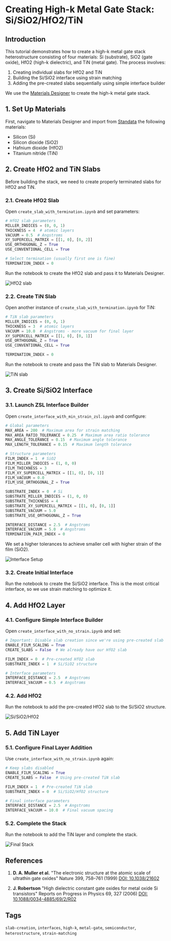 # Creating High-k Metal Gate Stack: Si/SiO2/HfO2/TiN

## Introduction

This tutorial demonstrates how to create a high-k metal gate stack heterostructure consisting of four materials: Si (substrate), SiO2 (gate oxide), HfO2 (high-k dielectric), and TiN (metal gate). The process involves:
1. Creating individual slabs for HfO2 and TiN
2. Building the Si/SiO2 interface using strain matching
3. Adding the pre-created slabs sequentially using simple interface builder

We use the [Materials Designer](../../../materials-designer/overview.md) to create the high-k metal gate stack.

## 1. Set Up Materials

First, navigate to Materials Designer and import from [Standata](../../../materials-designer/header-menu/input-output/standata-import.md) the following materials:
- Silicon (Si)
- Silicon dioxide (SiO2)
- Hafnium dioxide (HfO2)
- Titanium nitride (TiN)

## 2. Create HfO2 and TiN Slabs

Before building the stack, we need to create properly terminated slabs for HfO2 and TiN.

### 2.1. Create HfO2 Slab

Open `create_slab_with_termination.ipynb` and set parameters:

```python
# HfO2 slab parameters
MILLER_INDICES = (0, 0, 1)
THICKNESS = 4  # atomic layers
VACUUM = 0.5  # Angstroms
XY_SUPERCELL_MATRIX = [[1, 0], [0, 2]]
USE_ORTHOGONAL_Z = True
USE_CONVENTIONAL_CELL = True

# Select termination (usually first one is fine)
TERMINATION_INDEX = 0
```

Run the notebook to create the HfO2 slab and pass it to Materials Designer.

![HfO2 slab](/images/tutorials/materials/specific/heterostructure-high-k-metal-gate-stack/wave-result-hfo2-slab-wave.png "HfO2 slab")

### 2.2. Create TiN Slab

Open another instance of `create_slab_with_termination.ipynb` for TiN:

```python
# TiN slab parameters
MILLER_INDICES = (0, 0, 1)
THICKNESS = 3  # atomic layers
VACUUM = 10.0  # Angstroms - more vacuum for final layer
XY_SUPERCELL_MATRIX = [[1, 0], [0, 1]]
USE_ORTHOGONAL_Z = True
USE_CONVENTIONAL_CELL = True

TERMINATION_INDEX = 0
```

Run the notebook to create and pass the TiN slab to Materials Designer.

![TiN slab](/images/tutorials/materials/specific/heterostructure-high-k-metal-gate-stack/wave-result-tin-slab.png "TiN slab")

## 3. Create Si/SiO2 Interface

### 3.1. Launch ZSL Interface Builder

Open `create_interface_with_min_strain_zsl.ipynb` and configure:

```python
# Global parameters
MAX_AREA = 200  # Maximum area for strain matching
MAX_AREA_RATIO_TOLERANCE = 0.25  # Maximum area ratio tolerance
MAX_ANGLE_TOLERANCE = 0.15  # Maximum angle tolerance
MAX_LENGTH_TOLERANCE = 0.15  # Maximum length tolerance

# Structure parameters
FILM_INDEX = 1  # SiO2
FILM_MILLER_INDICES = (1, 0, 0)
FILM_THICKNESS = 3
FILM_XY_SUPERCELL_MATRIX = [[1, 0], [0, 1]]
FILM_VACUUM = 0.0
FILM_USE_ORTHOGONAL_Z = True

SUBSTRATE_INDEX = 0  # Si
SUBSTRATE_MILLER_INDICES = (1, 0, 0)
SUBSTRATE_THICKNESS = 4
SUBSTRATE_XY_SUPERCELL_MATRIX = [[1, 0], [0, 1]]
SUBSTRATE_VACUUM = 5.0
SUBSTRATE_USE_ORTHOGONAL_Z = True

INTERFACE_DISTANCE = 2.5  # Angstroms
INTERFACE_VACUUM = 5.0  # Angstroms
TERMINATION_PAIR_INDEX = 0
```

We set a higher tolerances to achieve smaller cell with higher strain of the film (SiO2).

![Interface Setup](/images/tutorials/materials/specific/heterostructure-high-k-metal-gate-stack/jl-setup-notebook-si-sio2.png "Interface Setup")

### 3.2. Create Initial Interface

Run the notebook to create the Si/SiO2 interface. This is the most critical interface, so we use strain matching to optimize it.

## 4. Add HfO2 Layer

### 4.1. Configure Simple Interface Builder

Open `create_interface_with_no_strain.ipynb` and set:

```python
# Important: Disable slab creation since we're using pre-created slab
ENABLE_FILM_SCALING = True
CREATE_SLABS = False  # We already have our HfO2 slab

FILM_INDEX = 0  # Pre-created HfO2 slab
SUBSTRATE_INDEX = 1  # Si/SiO2 structure

# Interface parameters
INTERFACE_DISTANCE = 2.5  # Angstroms
INTERFACE_VACUUM = 0.5  # Angstroms
```

### 4.2. Add HfO2

Run the notebook to add the pre-created HfO2 slab to the Si/SiO2 structure.

![Si/SiO2/HfO2](/images/tutorials/materials/specific/heterostructure-high-k-metal-gate-stack/wave-result-si-sio2-hfo2.png "Si/SiO2/HfO2")

## 5. Add TiN Layer

### 5.1. Configure Final Layer Addition

Use `create_interface_with_no_strain.ipynb` again:

```python
# Keep slabs disabled
ENABLE_FILM_SCALING = True
CREATE_SLABS = False  # Using pre-created TiN slab

FILM_INDEX = 1  # Pre-created TiN slab
SUBSTRATE_INDEX = 0  # Si/SiO2/HfO2 structure

# Final interface parameters
INTERFACE_DISTANCE = 2.5  # Angstroms
INTERFACE_VACUUM = 10.0  # Final vacuum spacing
```

### 5.2. Complete the Stack

Run the notebook to add the TiN layer and complete the stack.

![Final Stack](/images/tutorials/materials/specific/heterostructure-high-k-metal-gate-stack/wave-result-si-sio2-hfo2-tin.png "Final Stack")


## References

1. **D. A. Muller et al.**
    "The electronic structure at the atomic scale of ultrathin gate oxides"
    Nature 399, 758–761 (1999)
    [DOI: 10.1038/21602](https://doi.org/10.1038/21602)

2. **J. Robertson**
    "High dielectric constant gate oxides for metal oxide Si transistors"
    Reports on Progress in Physics 69, 327 (2006)
    [DOI: 10.1088/0034-4885/69/2/R02](https://doi.org/10.1088/0034-4885/69/2/R02)

## Tags

`slab-creation`, `interfaces`, `high-k`, `metal-gate`, `semiconductor`, `heterostructure`, `strain-matching`